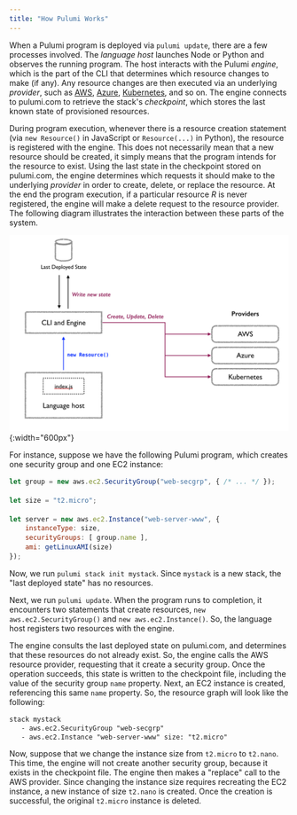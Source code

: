 ```yaml
---
title: "How Pulumi Works"
---
```


When a Pulumi program is deployed via `pulumi update`, there are a few processes involved. The _language host_ launches Node or Python and observes the running program. The host interacts with the Pulumi _engine_, which is the part of the CLI that determines which resource changes to make (if any). Any resource changes are then executed via an underlying _provider_, such as [AWS](./aws.html), [Azure](./azure.html), [Kubernetes](./kubernetes.html), and so on. The engine connects to pulumi.com to retrieve the stack's _checkpoint_, which stores the last known state of provisioned resources. 

During program execution, whenever there is a resource creation statement (via `new Resource()` in JavaScript or `Resource(...)` in Python), the resource is registered with the engine. This does not necessarily mean that a new resource should be created, it simply means that the program intends for the resource to exist. Using the last state in the checkpoint stored on pulumi.com, the engine determines which requests it should make to the underlying _provider_ in order to create, delete, or replace the resource. At the end the program execution, if a particular resource _R_ is never registered, the engine will make a delete request to the resource provider. The following diagram illustrates the interaction between these parts of the system.

![Pulumi engine and providers](../images/reference/engine-block-diagram.png){:width="600px"}

For instance, suppose we have the following Pulumi program, which creates one security group and one EC2 instance:

```javascript
let group = new aws.ec2.SecurityGroup("web-secgrp", { /* ... */ });

let size = "t2.micro";

let server = new aws.ec2.Instance("web-server-www", {
    instanceType: size,
    securityGroups: [ group.name ],
    ami: getLinuxAMI(size)
});
```

Now, we run `pulumi stack init mystack`. Since `mystack` is a new stack, the "last deployed state" has no resources. 

Next, we run `pulumi update`. When the program runs to completion, it encounters two statements that create resources, `new aws.ec2.SecurityGroup()` and `new aws.ec2.Instance()`. So, the language host registers two resources with the engine.

The engine consults the last deployed state on pulumi.com, and determines that these resources do not already exist. So, the engine calls the AWS resource provider, requesting that it create a security group. Once the operation succeeds, this state is written to the checkpoint file, including the value of the security group `name` property. Next, an EC2 instance is created, referencing this same `name` property. So, the resource graph will look like the following:

```
stack mystack
   - aws.ec2.SecurityGroup "web-secgrp"
   - aws.ec2.Instance "web-server-www" size: "t2.micro"
```

Now, suppose that we change the instance size from `t2.micro` to `t2.nano`. This time, the engine will not create another security group, because it exists in the checkpoint file. The engine then makes a "replace" call to the AWS provider. Since changing the instance size requires recreating the EC2 instance, a new instance of size `t2.nano` is created. Once the creation is successful, the original `t2.micro` instance is deleted.
